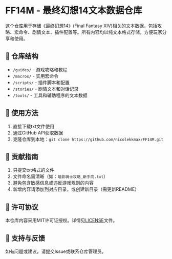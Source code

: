 # FF14M - 最终幻想14文本数据仓库

这个仓库用于存储《最终幻想14》(Final Fantasy XIV)相关的文本数据，包括攻略、宏命令、剧情文本、插件配置等。所有内容均以纯文本格式存储，方便玩家分享和使用。

## 📁 仓库结构
- `/guides/` - 游戏攻略和教程
- `/macros/` - 实用宏命令
- `/scripts/` - 插件脚本和配置
- `/stories/` - 剧情文本和对话记录
- `/tools/` - 工具和辅助程序的文本数据

## 🚀 使用方法
1. 直接下载txt文件使用
2. 通过GitHub API获取数据
3. 克隆仓库到本地：`git clone https://github.com/nicolekkmax/FF14M.git`

## 🤝 贡献指南
1. 只提交txt格式的文件
2. 文件命名需清晰（如：`暗影骑士攻略_新手向.txt`）
3. 避免包含敏感信息或违反游戏规则的内容
4. 新增内容请添加到对应目录，或创建新目录（需更新README）

## 📜 许可协议
本仓库内容采用MIT许可证授权。详情见[LICENSE](LICENSE)文件。

## 🌟 支持与反馈
如有问题或建议，请提交Issue或联系仓库管理员。
